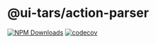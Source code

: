 # @ui-tars/action-parser

[![NPM Downloads](https://img.shields.io/npm/d18m/@ui-tars/action-parser)](https://www.npmjs.com/package/@ui-tars/action-parser) [![codecov](https://codecov.io/gh/bytedance/UI-TARS-desktop/graph/badge.svg?component=ui_tars_action_parser)](https://app.codecov.io/gh/bytedance/UI-TARS-desktop/components/ui_tars_action_parser)
